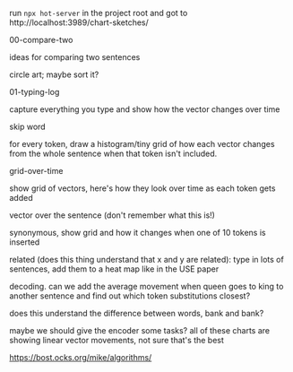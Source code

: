 run `npx hot-server` in the project root and got to http://localhost:3989/chart-sketches/


00-compare-two

ideas for comparing two sentences

circle art; maybe sort it? 


01-typing-log

capture everything you type and show how the vector changes over time


skip word

for every token, draw a histogram/tiny grid of how each vector changes from the whole sentence when that token isn't included.


grid-over-time

show grid of vectors, here's how they look over time as each token gets added



vector over the sentence  (don't remember what this is!)



synonymous, show grid and how it changes when one of 10 tokens is inserted



related (does this thing understand that x and y are related):
type in lots of sentences, add them to a heat map like in the USE paper


decoding. can we add the average movement when queen goes to king to another sentence and find out which token substitutions closest?


does this understand the difference between words, bank and bank?






maybe we should give the encoder some tasks? all of these charts are showing linear vector movements, not sure that's the best






https://bost.ocks.org/mike/algorithms/